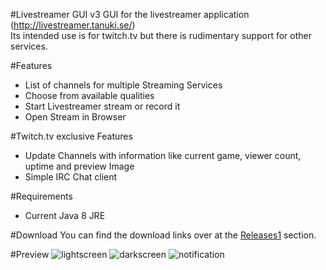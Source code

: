 #Livestreamer GUI v3
GUI for the livestreamer application (http://livestreamer.tanuki.se/)<br>
Its intended use is for twitch.tv but there is rudimentary support for other services.

#Features
 - List of channels for multiple Streaming Services
 - Choose from available qualities
 - Start Livestreamer stream or record it
 - Open Stream in Browser

#Twitch.tv exclusive Features
 - Update Channels with information like current game, viewer count, uptime and preview Image
 - Simple IRC Chat client

#Requirements
 - Current Java 8 JRE

#Download
You can find the download links over at the <a href src="https://github.com/westerwave/livestreamer_twitch_gui/releases">Releases1</a> section.

#Preview
![lightscreen](https://cloud.githubusercontent.com/assets/1731203/15981648/b4d03d80-2f78-11e6-929f-038a112af26e.png)
![darkscreen](https://cloud.githubusercontent.com/assets/1731203/15981649/b64ee31e-2f78-11e6-879d-efde71877bc8.png)
![notification](https://cloud.githubusercontent.com/assets/1731203/15981650/b7a30dc6-2f78-11e6-951b-289c408c6c6a.png)
